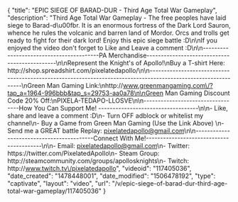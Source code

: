 {
    "title": "EPIC SIEGE OF BARAD-DUR - Third Age Total War Gameplay",
    "description": "Third Age Total War Gameplay - The free peoples have laid siege to Barad-d\u00fbr.  It is an enormous fortress of the Dark Lord Sauron, whence he rules the volcanic and barren land of Mordor.  Orcs and trolls get ready to fight for their dark lord!  Enjoy this epic siege battle :D\n\nIf you enjoyed the video don't forget to Like and Leave a comment :D\n\n-----------------------------------------PA Merchandise----------------------------------------------\n\nRepresent the Knight's of Apollo!\nBuy a T-shirt Here: http:\/\/shop.spreadshirt.com\/pixelatedapollo\/\n\n---------------------------------------------------------------------------------------------------------------\nGreen Man Gaming Link:\nhttp:\/\/www.greenmangaming.com\/?tap_a=1964-996bbb&tap_s=29753-aa0a78\n\nGreen Man Gaming Discount Code 20% Off:\nPIXELA-TEDAPO-LLOSVE\n\n----------------------------------How You Can Support Me! -----------------------------------\n\n- Like, share and leave a comment :D\n- Turn OFF adblock or whitelist my channel\n- Buy a Game from Green Man Gaming (Use the Link Above) \n- Send me a GREAT battle Replay: pixelatedapollo@gmail.com\n\n------------------------------------------Connect With Me!-----------------------------------------\n\n- Email: pixelatedapollo@gmail.com\n- Twitter: https:\/\/twitter.com\/PixelatedApollo\n- Steam Group:  http:\/\/steamcommunity.com\/groups\/apollosknights\n- Twitch: http:\/\/www.twitch.tv\/pixelatedapollo",
    "videoid": "117405036",
    "date_created": "1478448001",
    "date_modified": "1506478192",
    "type": "captivate",
    "layout": "video",
    "url": "\/v\/epic-siege-of-barad-dur-third-age-total-war-gameplay\/117405036"
}